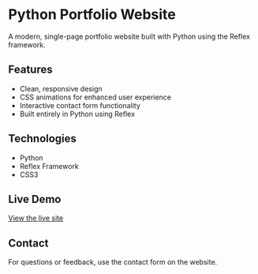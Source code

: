 # Python Portfolio Website

A modern, single-page portfolio website built with Python using the Reflex framework.

## Features
- Clean, responsive design
- CSS animations for enhanced user experience
- Interactive contact form functionality
- Built entirely in Python using Reflex

## Technologies
- Python
- Reflex Framework
- CSS3

## Live Demo
[View the live site](https://lewismcdonald.site) <!-- Replace with your actual demo link -->

## Contact
For questions or feedback, use the contact form on the website.
